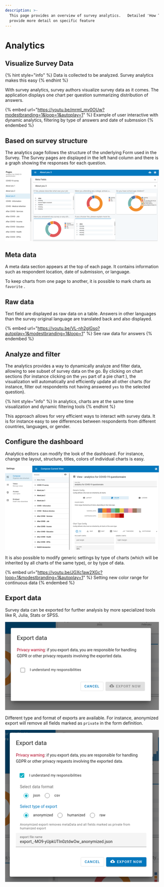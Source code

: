 ```yaml
---
description: >-
  This page provides an overview of survey analytics.   Detailed 'How To' notes
  provide more detail on specific feature
---
```


# Analytics

## Visualize Survey Data

{% hint style="info" %}
Data is collected to be analyzed.  Survey analytics makes this easy
{% endhint %}

With survey analytics, survey authors visualize survey data as it comes. The application displays one chart per question summarizing distribution of answers.&#x20;

{% embed url="https://youtu.be/mrmI_mv0OUw?modestbranding=1&loop=1&autoplay=1" %}
Example of user interactive with dynamic analytics, filtering by type of answers and date of submssion
{% endembed %}

## Based on survey structure

The analytics page follows the structure of the underlying Form used in the Survey.  The Survey pages are displayed in the left hand column and there is a graph showing the responses for each question. &#x20;

![Screenshot of analytics, with survey structure on left menu](<../.gitbook/assets/image (282).png>)

## Meta data

A meta data section appears at the top of each page. It contains information such as respondent location, date of submission, or language.&#x20;

To keep charts from one page to another, it is possible to mark charts as `favorite`  .&#x20;

## Raw data

Text field are displayed as raw data on a table. Answers in other languages than the survey original language are translated back and also displayed.&#x20;

{% embed url="https://youtu.be/VL-nh2glGso?autoplay=1&modestbranding=1&loop=1" %}
See raw data for answers
{% endembed %}



## Analyze and filter

The analytics provides a way to dynamically analyze and filter data, allowing to see subset of survey data on the go. By clicking on chart sections (for instance clicking on the `yes` part of a pie chart ), the visualization will automatically and efficiently update all other charts (for instance, filter out respondents not having answered `yes` to the selected question). &#x20;

{% hint style="info" %}
In analytics, charts are at the same time visualization and dynamic filtering tools
{% endhint %}

This approach allows for very efficient ways to interact with survey data. It is for instance easy to see differences between respondents from different countries, languages, or gender.

## Configure the dashboard

Analytics editors can modify the look of the dashboard. For instance, change the layout, structure, titles, colors of individual charts is easy. &#x20;

![Screenshot of the dashboard composition editor](<../.gitbook/assets/image (284).png>)

It is also possible to modify generic settings by type of charts (which will be inherited by all charts of the same type), or by type of data.&#x20;

{% embed url="https://youtu.be/JGXc1aw2XGc?loop=1&modestbranding=1&autoplay=1" %}
Setting new color range for continuous data
{% endembed %}



## Export data

Survey data can be exported for further analysis by more specialized tools like R, Julia, Stats or SPSS.&#x20;

![Consent form highlighting data handling responsibilty](<../.gitbook/assets/image (285).png>)

Different type and format of exports are available. For instance, anonymized export will remove all fields marked as `private` in the form definition.&#x20;

![](<../.gitbook/assets/image (286).png>)

